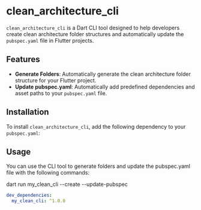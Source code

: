 # clean_architecture_cli

`clean_architecture_cli` is a Dart CLI tool designed to help developers create clean architecture folder structures and automatically update the `pubspec.yaml` file in Flutter projects.

## Features

- **Generate Folders**: Automatically generate the clean architecture folder structure for your Flutter project.
- **Update pubspec.yaml**: Automatically add predefined dependencies and asset paths to your `pubspec.yaml` file.

## Installation

To install `clean_architecture_cli`, add the following dependency to your `pubspec.yaml`:
##  Usage
You can use the CLI tool to generate folders and update the pubspec.yaml file with the following commands:

dart run my_clean_cli --create --update-pubspec


```yaml
dev_dependencies:
  my_clean_cli: ^1.0.0

